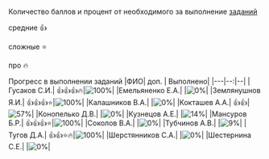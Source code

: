 Количество баллов и процент от необходимого за выполнение [заданий](tasks.md)

средние :+1:

сложные :star:

про :fire: 

Прогресс в выполнении заданий 
|ФИО| доп. | Выполнено|
|---|--:|--|
|Гусаков С.И.|  :+1::+1::+1::fire:|![100%](https://progress-bar.xyz/100/?title=зчт)|
|Емельяненко Е.А.|  |![0%](https://progress-bar.xyz/0/?title=-5&color=ff0000)|
|Землянушнов Я.И.|  :+1::+1::+1::star:|![100%](https://progress-bar.xyz/100/?title=зчт)|
|Калашников В.А.|  |![0%](https://progress-bar.xyz/0/?title=-4&color=ff0000)|
|Кокташев А.А.|  :+1::+1:|![57%](https://progress-bar.xyz/57/?title=12)|
|Конопелько Д.В.|  |![0%](https://progress-bar.xyz/0/?title=-1&color=ff0000)|
|Кузнецов А.Е.|  |![14%](https://progress-bar.xyz/14/?title=3)|
|Мансуров Б.Р.|  :+1::+1::+1::star:|![100%](https://progress-bar.xyz/100/?title=зчт)|
|Соколов В.А.|  |![0%](https://progress-bar.xyz/0/?title=-2&color=ff0000)|
|Тубчинов А.В.|  |![9%](https://progress-bar.xyz/9/?title=2)|
|Тугов Д.А.|  :+1::+1::star::fire:|![100%](https://progress-bar.xyz/100/?title=зчт)|
|Шерстянников С.А.|  |![0%](https://progress-bar.xyz/0/?title=-4&color=ff0000)|
|Шестернина С.Е.|  |![0%](https://progress-bar.xyz/0/?title=-5&color=ff0000)|
